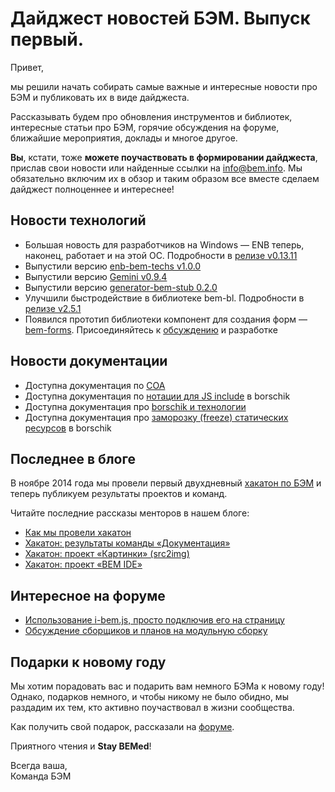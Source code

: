 # Дайджест новостей БЭМ. Выпуск первый.

Привет,

мы решили начать собирать самые важные и интересные новости про БЭМ и публиковать их в виде дайджеста.

Рассказывать будем про обновления инструментов и библиотек, интересные статьи про БЭМ, горячие обсуждения на форуме, ближайшие мероприятия, доклады и многое другое.

**Вы**, кстати, тоже **можете поучаствовать в формировании дайджеста**, прислав свои новости или найденные ссылки на [info@bem.info](mailto:info@bem.info). Мы обязательно включим их в обзор и таким образом все вместе сделаем дайджест полноценнее и интереснее!

## Новости технологий

  * Большая новость для разработчиков на Windows — ENB теперь, наконец, работает и на этой ОС. Подробности в [релизе v0.13.11](https://github.com/enb-make/enb/releases/tag/v0.13.11)
  * Выпустили версию [enb-bem-techs v1.0.0](https://github.com/enb-bem/enb-bem-techs/releases/tag/v1.0.0)
  * Выпустили версию [Gemini v0.9.4](https://github.com/bem/gemini/releases/tag/v0.9.4)
  * Выпустили версию [generator-bem-stub 0.2.0](https://github.com/bem/generator-bem-stub/blob/master/CHANGELOG.ru.md)
  * Улучшили быстродействие в библиотеке bem-bl. Подробности в [релизе v2.5.1](https://github.com/bem/bem-bl/releases/tag/v2.5.1)
  * Появился прототип библиотеки компонент для создания форм — [bem-forms](https://github.com/bem/bem-forms). Присоединяйтесь к [обсуждению](https://github.com/bem/bem-forms/issues) и разработке

## Новости документации

  * Доступна документация по [COA](https://ru.bem.info/tools/bem/coa/)
  * Доступна документация по [нотации для JS include](https://ru.bem.info/tools/optimizers/borschik/js-include/) в borschik
  * Доступна документация про [borschik и технологии](https://ru.bem.info/tools/optimizers/borschik/where-is-my-tech/)
  * Доступна документация про [заморозку (freeze) статических ресурсов](https://ru.bem.info/tools/optimizers/borschik/freeze/) в borschik

## Последнее в блоге

В ноябре 2014 года мы провели первый двухдневный [хакатон по БЭМ](http://ru.bem.info/blog/first-bem-hack/) и теперь публикуем результаты проектов и команд.

Читайте последние рассказы менторов в нашем блоге:
  * [Как мы провели хакатон](http://ru.bem.info/blog/first-bem-hack/)
  * [Хакатон: результаты команды «Документация»](http://ru.bem.info/blog/first-bem-doc/)
  * [Хакатон: проект «Картинки» (src2img)](http://ru.bem.info/blog/first-bem-img/)
  * [Хакатон: проект «BEM IDE»](http://ru.bem.info/blog/first-bem-ide/)

## Интересное на форуме

  * [Использование i-bem.js, просто подключив его на страницу](https://ru.bem.info/forum/issues/139/)
  * [Обсуждение сборщиков и планов на модульную сборку](https://ru.bem.info/forum/issues/131/)

## Подарки к новому году

Мы хотим порадовать вас и подарить вам немного БЭМа к новому году! Однако, подарков немного, и чтобы никому не было обидно, мы раздадим их тем, кто активно поучаствовал в жизни сообщества.

Как получить свой подарок, рассказали на [форуме](https://ru.bem.info/forum/issues/144/).

Приятного чтения и **Stay BEMed**!

Всегда ваша,<br>
Команда БЭМ
